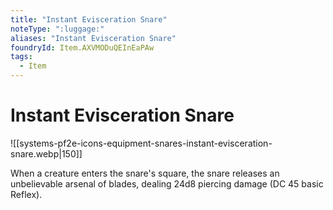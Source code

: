 ```yaml
---
title: "Instant Evisceration Snare"
noteType: ":luggage:"
aliases: "Instant Evisceration Snare"
foundryId: Item.AXVMODuQEInEaPAw
tags:
  - Item
---
```


# Instant Evisceration Snare
![[systems-pf2e-icons-equipment-snares-instant-evisceration-snare.webp|150]]

When a creature enters the snare's square, the snare releases an unbelievable arsenal of blades, dealing 24d8 piercing damage (DC 45 basic Reflex).
